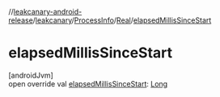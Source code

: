 //[leakcanary-android-release](../../../../index.md)/[leakcanary](../../index.md)/[ProcessInfo](../index.md)/[Real](index.md)/[elapsedMillisSinceStart](elapsed-millis-since-start.md)

# elapsedMillisSinceStart

[androidJvm]\
open override val [elapsedMillisSinceStart](elapsed-millis-since-start.md): [Long](https://kotlinlang.org/api/latest/jvm/stdlib/kotlin/-long/index.html)
